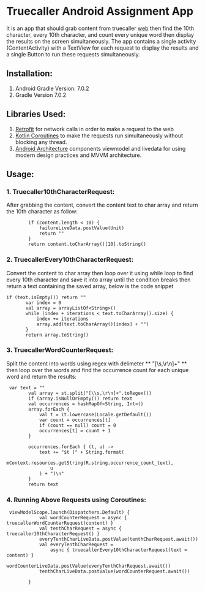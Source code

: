 # Truecaller Android Assignment App
It is an app that should grab content from truecaller [web](https://truecaller.blog/2018/01/22/life-as-an-android-engineer/) then find the 10th character, every 10th character, and count every unique word then display the results on the screen simultaneously. The app contains a single activity (ContentActivity) with a TextView for each request to display the results and a single Button to run these requests simultaneously.

## Installation:
1. Android Gradle Version: 7.0.2
2. Gradle Version 7.0.2

## Libraries Used:
1. [Retrofit](https://square.github.io/retrofit/) for network calls in order to make a request to the web
2. [Kotlin Coroutines](https://developer.android.com/kotlin/coroutines?gclid=CjwKCAiAm7OMBhAQEiwArvGi3O2UO1RFs9b3QR1KQC6IgSbE7-n55kW_8T-34wAuSWgK_7OOSoenPxoC1e4QAvD_BwE&gclsrc=aw.ds) to make the requests run simultaneously without blocking any thread.
3. [Android Architecture](https://developer.android.com/topic/architecture) components viewmodel and livedata for using modern design practices and MVVM architecture.

## Usage:
### 1. Truecaller10thCharacterRequest:
After grabbing the content, convert the content text to char array and return the 10th character as follow: 

```
        if (content.length < 10) {
            failureLiveData.postValue(Unit)
            return ""
        }
        return content.toCharArray()[10].toString()
 ```
 ### 2. TruecallerEvery10thCharacterRequest:
Convert the content to char array then loop over it using while loop to find every 10th character and save it into array until the condition breaks then return a text containing the saved array, below is the code snippet
 ```
 if (text.isEmpty()) return ""
        var index = 0
        val array = arrayListOf<String>()
        while (index + iterations < text.toCharArray().size) {
            index += iterations
            array.add(text.toCharArray()[index] + "")
        }
        return array.toString()
```
### 3. TruecallerWordCounterRequest:
Split the content into words using regex with delimeter ** "[\\s,\r\n]+" ** then loop over the words and find the occurrence count for each unique word and return the results:
```
 var text = ""
        val array = st.split("[\\s,\r\n]+".toRegex())
        if (array.isNullOrEmpty()) return text
        val occurrences = hashMapOf<String, Int>()
        array.forEach {
            val t = it.lowercase(Locale.getDefault())
            var count = occurrences[t]
            if (count == null) count = 0
            occurrences[t] = count + 1
        }

        occurrences.forEach { (t, u) ->
            text += "$t (" + String.format(
                mContext.resources.getString(R.string.occurrence_count_text),
                u
            ) + ")\n"
        }
        return text
```
### 4. Running Above Requests using Coroutines:
```
 viewModelScope.launch(Dispatchers.Default) {
            val wordCounterRequest = async { truecallerWordCounterRequest(content) }
            val tenthCharRequest = async { truecaller10thCharacterRequest() }
            everyTenthCharLiveData.postValue(tenthCharRequest.await())
            val everyTenthCharRequest =
                async { truecallerEvery10thCharacterRequest(text = content) }
            wordCounterLiveData.postValue(everyTenthCharRequest.await())
            tenthCharLiveData.postValue(wordCounterRequest.await())

        }
```


